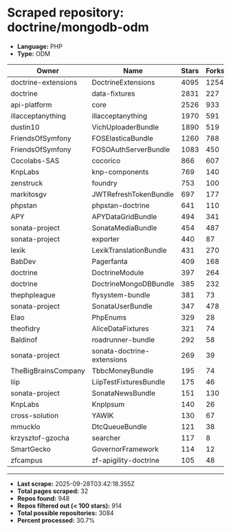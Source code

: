 # Scraped repository: doctrine/mongodb-odm
* **Language:** PHP
* **Type:** ODM

| Owner | Name | Stars | Forks | URL |
|---|---|---|---|---|
| doctrine-extensions | DoctrineExtensions | 4095 | 1254 | [link](https://github.com/doctrine-extensions/DoctrineExtensions) |
| doctrine | data-fixtures | 2831 | 227 | [link](https://github.com/doctrine/data-fixtures) |
| api-platform | core | 2526 | 933 | [link](https://github.com/api-platform/core) |
| illacceptanything | illacceptanything | 1970 | 591 | [link](https://github.com/illacceptanything/illacceptanything) |
| dustin10 | VichUploaderBundle | 1890 | 519 | [link](https://github.com/dustin10/VichUploaderBundle) |
| FriendsOfSymfony | FOSElasticaBundle | 1260 | 788 | [link](https://github.com/FriendsOfSymfony/FOSElasticaBundle) |
| FriendsOfSymfony | FOSOAuthServerBundle | 1083 | 450 | [link](https://github.com/FriendsOfSymfony/FOSOAuthServerBundle) |
| Cocolabs-SAS | cocorico | 866 | 607 | [link](https://github.com/Cocolabs-SAS/cocorico) |
| KnpLabs | knp-components | 769 | 140 | [link](https://github.com/KnpLabs/knp-components) |
| zenstruck | foundry | 753 | 100 | [link](https://github.com/zenstruck/foundry) |
| markitosgv | JWTRefreshTokenBundle | 697 | 177 | [link](https://github.com/markitosgv/JWTRefreshTokenBundle) |
| phpstan | phpstan-doctrine | 641 | 110 | [link](https://github.com/phpstan/phpstan-doctrine) |
| APY | APYDataGridBundle | 494 | 341 | [link](https://github.com/APY/APYDataGridBundle) |
| sonata-project | SonataMediaBundle | 454 | 487 | [link](https://github.com/sonata-project/SonataMediaBundle) |
| sonata-project | exporter | 440 | 87 | [link](https://github.com/sonata-project/exporter) |
| lexik | LexikTranslationBundle | 431 | 270 | [link](https://github.com/lexik/LexikTranslationBundle) |
| BabDev | Pagerfanta | 409 | 168 | [link](https://github.com/BabDev/Pagerfanta) |
| doctrine | DoctrineModule | 397 | 264 | [link](https://github.com/doctrine/DoctrineModule) |
| doctrine | DoctrineMongoDBBundle | 385 | 232 | [link](https://github.com/doctrine/DoctrineMongoDBBundle) |
| thephpleague | flysystem-bundle | 381 | 73 | [link](https://github.com/thephpleague/flysystem-bundle) |
| sonata-project | SonataUserBundle | 347 | 478 | [link](https://github.com/sonata-project/SonataUserBundle) |
| Elao | PhpEnums | 329 | 28 | [link](https://github.com/Elao/PhpEnums) |
| theofidry | AliceDataFixtures | 321 | 74 | [link](https://github.com/theofidry/AliceDataFixtures) |
| Baldinof | roadrunner-bundle | 292 | 58 | [link](https://github.com/Baldinof/roadrunner-bundle) |
| sonata-project | sonata-doctrine-extensions | 269 | 39 | [link](https://github.com/sonata-project/sonata-doctrine-extensions) |
| TheBigBrainsCompany | TbbcMoneyBundle | 195 | 74 | [link](https://github.com/TheBigBrainsCompany/TbbcMoneyBundle) |
| liip | LiipTestFixturesBundle | 175 | 46 | [link](https://github.com/liip/LiipTestFixturesBundle) |
| sonata-project | SonataNewsBundle | 151 | 130 | [link](https://github.com/sonata-project/SonataNewsBundle) |
| KnpLabs | KnpIpsum | 140 | 26 | [link](https://github.com/KnpLabs/KnpIpsum) |
| cross-solution | YAWIK | 130 | 67 | [link](https://github.com/cross-solution/YAWIK) |
| mmucklo | DtcQueueBundle | 121 | 38 | [link](https://github.com/mmucklo/DtcQueueBundle) |
| krzysztof-gzocha | searcher | 117 | 8 | [link](https://github.com/krzysztof-gzocha/searcher) |
| SmartGecko | GovernorFramework | 114 | 12 | [link](https://github.com/SmartGecko/GovernorFramework) |
| zfcampus | zf-apigility-doctrine | 105 | 48 | [link](https://github.com/zfcampus/zf-apigility-doctrine) |

---
* **Last scrape:** 2025-09-28T03:42:18.355Z
* **Total pages scraped:** 32
* **Repos found:** 948
* **Repos filtered out (< 100 stars):** 914
* **Total possible repositories:** 3084
* **Percent processed:** 30.7%
